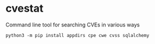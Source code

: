 # cvestat
Command line tool for searching CVEs in various ways

```
python3 -m pip install appdirs cpe cwe cvss sqlalchemy
```
